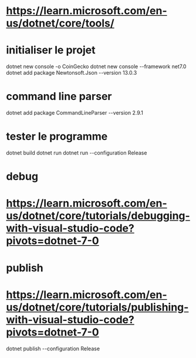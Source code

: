 # https://learn.microsoft.com/en-us/dotnet/core/tools/
# initialiser le projet 
dotnet new console -o CoinGecko
dotnet new console --framework net7.0
dotnet add package Newtonsoft.Json --version 13.0.3
# command line parser
dotnet add package CommandLineParser --version 2.9.1
# tester le programme 
dotnet build
dotnet run
dotnet run --configuration Release
# debug 
# https://learn.microsoft.com/en-us/dotnet/core/tutorials/debugging-with-visual-studio-code?pivots=dotnet-7-0

# publish
# https://learn.microsoft.com/en-us/dotnet/core/tutorials/publishing-with-visual-studio-code?pivots=dotnet-7-0
dotnet publish --configuration Release